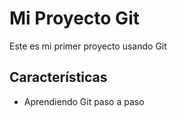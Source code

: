 # Mi Proyecto Git
Este es mi primer proyecto usando Git

## Características
- Aprendiendo Git paso a paso
